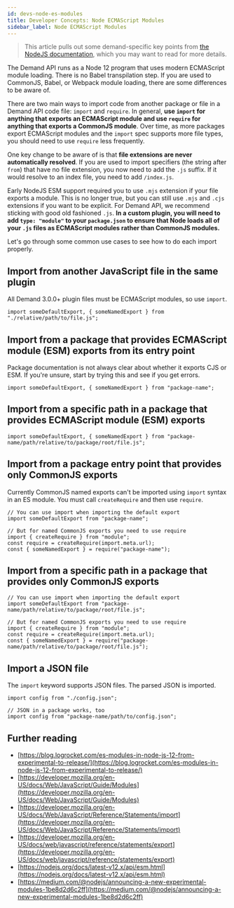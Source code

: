 ```yaml
---
id: devs-node-es-modules
title: Developer Concepts: Node ECMAScript Modules
sidebar_label: Node ECMAScript Modules
---
```


> This article pulls out some demand-specific key points from [the NodeJS documentation](https://nodejs.org/docs/latest-v12.x/api/esm.html), which you may want to read for more details.

The Demand API runs as a Node 12 program that uses modern ECMAScript module loading. There is no Babel transpilation step. If you are used to CommonJS, Babel, or Webpack module loading, there are some differences to be aware of.

There are two main ways to import code from another package or file in a Demand API code file: `import` and `require`. In general, **use `import` for anything that exports an ECMAScript module and use `require` for anything that exports a CommonJS module**. Over time, as more packages export ECMAScript modules and the `import` spec supports more file types, you should need to use `require` less frequently.

One key change to be aware of is that **file extensions are never automatically resolved**. If you are used to import specifiers (the string after `from`) that have no file extension, you now need to add the `.js` suffix. If it would resolve to an index file, you need to add `/index.js`.

Early NodeJS ESM support required you to use `.mjs` extension if your file exports a module. This is no longer true, but you can still use `.mjs` and `.cjs` extensions if you want to be explicit. For Demand API, we recommend sticking with good old fashioned `.js`. **In a custom plugin, you will need to add `type: "module"` to your `package.json` to ensure that Node loads all of your `.js` files as ECMAScript modules rather than CommonJS modules.**

Let's go through some common use cases to see how to do each import properly.

## Import from another JavaScript file in the same plugin

All Demand 3.0.0+ plugin files must be ECMAScript modules, so use `import`.

```
import someDefaultExport, { someNamedExport } from "./relative/path/to/file.js";
```

## Import from a package that provides ECMAScript module (ESM) exports from its entry point

Package documentation is not always clear about whether it exports CJS or ESM. If you're unsure, start by trying this and see if you get errors.

```
import someDefaultExport, { someNamedExport } from "package-name";
```

## Import from a specific path in a package that provides ECMAScript module (ESM) exports

```
import someDefaultExport, { someNamedExport } from "package-name/path/relative/to/package/root/file.js";
```

## Import from a package entry point that provides only CommonJS exports

Currently CommonJS named exports can't be imported using `import` syntax in an ES module. You must call `createRequire` and then use `require`.

```
// You can use import when importing the default export
import someDefaultExport from "package-name";

// But for named CommonJS exports you need to use require
import { createRequire } from "module";
const require = createRequire(import.meta.url);
const { someNamedExport } = require("package-name");
```

## Import from a specific path in a package that provides only CommonJS exports

```
// You can use import when importing the default export
import someDefaultExport from "package-name/path/relative/to/package/root/file.js";

// But for named CommonJS exports you need to use require
import { createRequire } from "module";
const require = createRequire(import.meta.url);
const { someNamedExport } = require("package-name/path/relative/to/package/root/file.js");
```

## Import a JSON file

The `import` keyword supports JSON files. The parsed JSON is imported.

```
import config from "./config.json";

// JSON in a package works, too
import config from "package-name/path/to/config.json";
```

## Further reading

- [https://blog.logrocket.com/es-modules-in-node-js-12-from-experimental-to-release/](https://blog.logrocket.com/es-modules-in-node-js-12-from-experimental-to-release/)
- [https://developer.mozilla.org/en-US/docs/Web/JavaScript/Guide/Modules](https://developer.mozilla.org/en-US/docs/Web/JavaScript/Guide/Modules)
- [https://developer.mozilla.org/en-US/docs/Web/JavaScript/Reference/Statements/import](https://developer.mozilla.org/en-US/docs/Web/JavaScript/Reference/Statements/import)
- [https://developer.mozilla.org/en-US/docs/web/javascript/reference/statements/export](https://developer.mozilla.org/en-US/docs/web/javascript/reference/statements/export)
- [https://nodejs.org/docs/latest-v12.x/api/esm.html](https://nodejs.org/docs/latest-v12.x/api/esm.html)
- [https://medium.com/@nodejs/announcing-a-new-experimental-modules-1be8d2d6c2ff](https://medium.com/@nodejs/announcing-a-new-experimental-modules-1be8d2d6c2ff)
